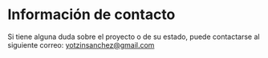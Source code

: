 

# Información de contacto

Si tiene alguna duda sobre el proyecto o de su estado, puede contactarse al siguiente correo: yotzinsanchez@gmail.com





